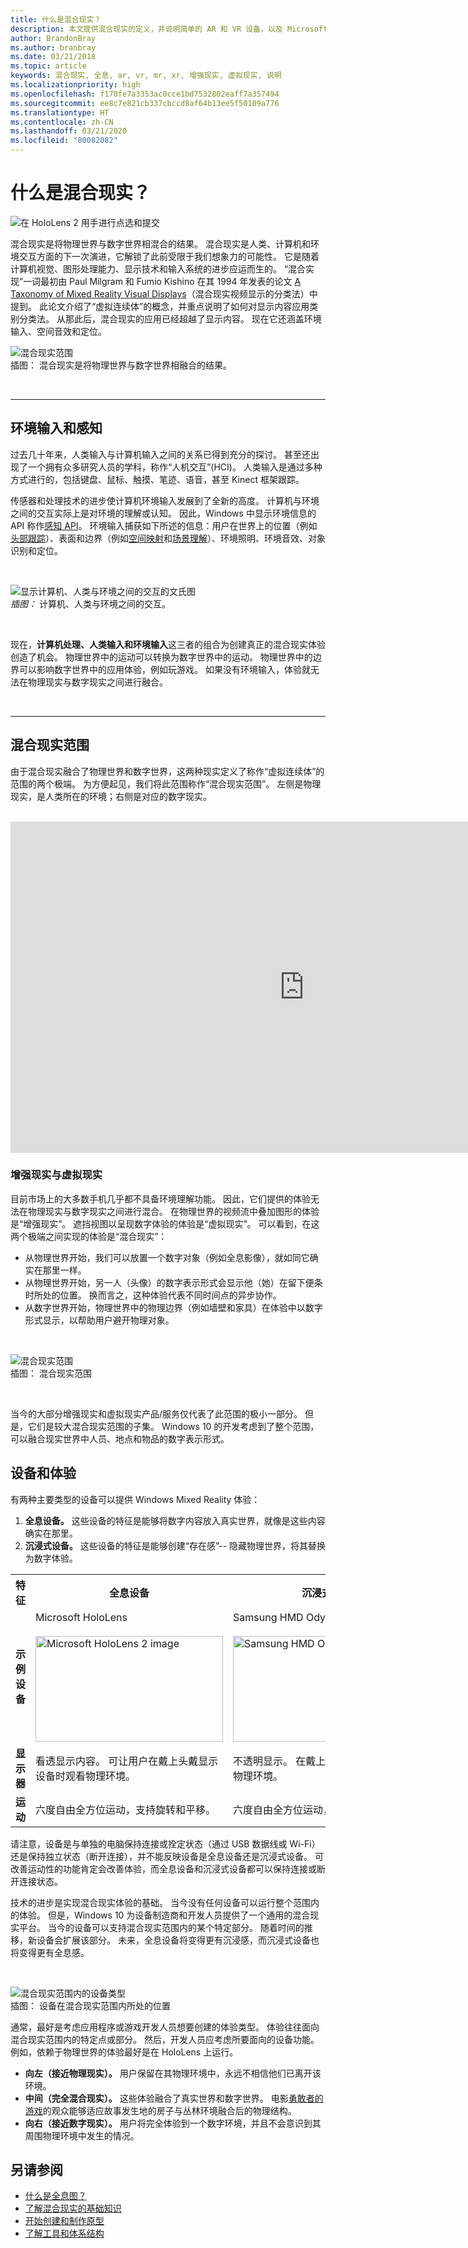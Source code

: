 ```yaml
---
title: 什么是混合现实？
description: 本文提供混合现实的定义，并说明简单的 AR 和 VR 设备，以及 Microsoft HoloLens 和 Windows Mixed Reality 沉浸式头戴显示设备等 Windows Mixed Reality 设备在混合现实范畴中所处的位置。
author: BrandonBray
ms.author: branbray
ms.date: 03/21/2018
ms.topic: article
keywords: 混合现实, 全息, ar, vr, mr, xr, 增强现实, 虚拟现实, 说明
ms.localizationpriority: high
ms.openlocfilehash: f170fe7a3353ac0cce1bd7532802eaff7a357494
ms.sourcegitcommit: ee8c7e821cb337cbccd8af64b13ee5f50109a776
ms.translationtype: HT
ms.contentlocale: zh-CN
ms.lasthandoff: 03/21/2020
ms.locfileid: "80082082"
---
```

# <a name="what-is-mixed-reality"></a>什么是混合现实？

![在 HoloLens 2 用手进行点选和提交](images/02_MixedRealitySlashMixedReality.png)

混合现实是将物理世界与数字世界相混合的结果。 混合现实是人类、计算机和环境交互方面的下一次演进，它解锁了此前受限于我们想象力的可能性。 它是随着计算机视觉、图形处理能力、显示技术和输入系统的进步应运而生的。 “混合实现”一词最初由 Paul Milgram 和 Fumio Kishino 在其 1994 年发表的论文 [A Taxonomy of Mixed Reality Visual Displays](https://etclab.mie.utoronto.ca/people/paul_dir/IEICE94/ieice.html)（混合现实视频显示的分类法）中提到。  此论文介绍了“虚拟连续体”的概念，并重点说明了如何对显示内容应用类别分类法。  从那此后，混合现实的应用已经超越了显示内容。 现在它还涵盖环境输入、空间音效和定位。

![混合现实范围](images/mixedrealityspectrum-worlds.png)<br>
插图：  混合现实是将物理世界与数字世界相融合的结果。

<br>

---

## <a name="environmental-input-and-perception"></a>环境输入和感知

过去几十年来，人类输入与计算机输入之间的关系已得到充分的探讨。 甚至还出现了一个拥有众多研究人员的学科，称作“人机交互”(HCI)。  人类输入是通过多种方式进行的，包括键盘、鼠标、触摸、笔迹、语音，甚至 Kinect 框架跟踪。

传感器和处理技术的进步使计算机环境输入发展到了全新的高度。 计算机与环境之间的交互实际上是对环境的理解或认知。  因此，Windows 中显示环境信息的 API 称作[感知 API](https://docs.microsoft.com/uwp/api/Windows.Perception)。 环境输入捕获如下所述的信息：用户在世界上的位置（例如[头部跟踪](coordinate-systems.md)）、表面和边界（例如[空间映射](spatial-mapping.md)和[场景理解](scene-understanding.md)）、环境照明、环境音效、对象识别和定位。

<br>

![显示计算机、人类与环境之间的交互的文氏图](images/mixed-reality-venn-diagram-300px.png)<br> 
*插图：* 计算机、人类与环境之间的交互。

<br>

现在，**计算机处理、人类输入和环境输入**这三者的组合为创建真正的混合现实体验创造了机会。 物理世界中的运动可以转换为数字世界中的运动。 物理世界中的边界可以影响数字世界中的应用体验，例如玩游戏。 如果没有环境输入，体验就无法在物理现实与数字现实之间进行融合。<br>

<br>

---


## <a name="the-mixed-reality-spectrum"></a>混合现实范围

由于混合现实融合了物理世界和数字世界，这两种现实定义了称作“虚拟连续体”的范围的两个极端。 为方便起见，我们将此范围称作“混合现实范围”。  左侧是物理现实，是人类所在的环境；右侧是对应的数字现实。

<br>

<iframe width="940" height="530" src="https://www.youtube.com/embed/_xpI0JosYUk" frameborder="0" allow="accelerometer; autoplay; encrypted-media; gyroscope; picture-in-picture" allowfullscreen></iframe>

<br>

### <a name="augmented-vs-virtual-reality"></a>增强现实与虚拟现实

目前市场上的大多数手机几乎都不具备环境理解功能。 因此，它们提供的体验无法在物理现实与数字现实之间进行混合。 在物理世界的视频流中叠加图形的体验是“增强现实”。  遮挡视图以呈现数字体验的体验是“虚拟现实”。  可以看到，在这两个极端之间实现的体验是“混合现实”： 
* 从物理世界开始，我们可以放置一个数字对象（例如全息影像），就如同它确实在那里一样。
* 从物理世界开始，另一人（头像）的数字表示形式会显示他（她）在留下便条时所处的位置。 换而言之，这种体验代表不同时间点的异步协作。
* 从数字世界开始，物理世界中的物理边界（例如墙壁和家具）在体验中以数字形式显示，以帮助用户避开物理对象。


<br>

![混合现实范围](images/mixedrealityspectrum.png)<br>
插图：  混合现实范围

<br>

当今的大部分增强现实和虚拟现实产品/服务仅代表了此范围的极小一部分。 但是，它们是较大混合现实范围的子集。 Windows 10 的开发考虑到了整个范围，可以融合现实世界中人员、地点和物品的数字表示形式。




## <a name="devices-and-experiences"></a>设备和体验


有两种主要类型的设备可以提供 Windows Mixed Reality 体验：
1. **全息设备。** 这些设备的特征是能够将数字内容放入真实世界，就像是这些内容确实在那里。
2. **沉浸式设备。** 这些设备的特征是能够创建“存在感”-- 隐藏物理世界，将其替换为数字体验。

<table>
<tr>
<th width="30%"> 特征</th><th width="35%"> 全息设备</th><th width="35%"> 沉浸式设备</th>
</tr><tr>
<td><strong>示例设备</strong></td><td> Microsoft HoloLens<br><br> <img alt="Microsoft HoloLens 2 image" width="300" height="169" src="images/HoloLens2.jpg" /></td><td> Samsung HMD Odyssey+<br><br> <img alt="Samsung HMD Odyssey+ image" width="300" height="169" src="images/Samsung-HMD-Odyssey.jpg" /></td>
</tr><tr>
<td><strong>显示器</strong></td><td> 看透显示内容。 可让用户在戴上头戴显示设备时观看物理环境。</td><td> 不透明显示。 在戴上头戴显示设备时阻挡物理环境。</td>
</tr><tr>
<td><strong>运动</strong></td><td> 六度自由全方位运动，支持旋转和平移。</td><td> 六度自由全方位运动，支持旋转和平移。</td>
</tr>
</table>



请注意，设备是与单独的电脑保持连接或拴定状态（通过 USB 数据线或 Wi-Fi）还是保持独立状态（断开连接），并不能反映设备是全息设备还是沉浸式设备。 可改善运动性的功能肯定会改善体验，而全息设备和沉浸式设备都可以保持连接或断开连接状态。


技术的进步是实现混合现实体验的基础。 当今没有任何设备可以运行整个范围内的体验。 但是，Windows 10 为设备制造商和开发人员提供了一个通用的混合现实平台。 当今的设备可以支持混合现实范围内的某个特定部分。 随着时间的推移，新设备会扩展该部分。 未来，全息设备将变得更有沉浸感，而沉浸式设备也将变得更有全息感。

<br>

![混合现实范围内的设备类型](images/Final_WhatIsMixedReality07.png)<br>
插图：  设备在混合现实范围内所处的位置

通常，最好是考虑应用程序或游戏开发人员想要创建的体验类型。 体验往往面向混合现实范围内的特定点或部分。 然后，开发人员应考虑所要面向的设备功能。 例如，依赖于物理世界的体验最好是在 HoloLens 上运行。
* **向左（接近物理现实）。** 用户保留在其物理环境中，永远不相信他们已离开该环境。
* **中间（完全混合现实）。** 这些体验融合了真实世界和数字世界。 电影[勇敢者的游戏](https://en.wikipedia.org/wiki/Jumanji)的观众能够适应故事发生地的房子与丛林环境融合后的物理结构。
* **向右（接近数字现实）。** 用户将完全体验到一个数字环境，并且不会意识到其周围物理环境中发生的情况。


## <a name="see-also"></a>另请参阅

* [什么是全息图？](hologram.md)
* [了解混合现实的基础知识](index.md#understand-the-basics)
* [开始创建和制作原型](design.md)
* [了解工具和体系结构](development.md)


